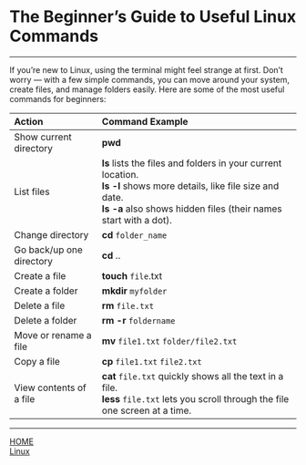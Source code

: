 # The Beginner’s Guide to Useful Linux Commands

---

If you’re new to Linux, using the terminal might feel strange at first. 
Don’t worry — with a few simple commands, you can move around your system, 
create files, and manage folders easily. Here are some of the most useful commands for beginners:





|Action                     |Command Example                |
|:--------------------------|:------------------------------|
|Show current directory     |**pwd**                            |
|List files                 |**ls** lists the files and folders in your current location.<br>**ls -l** shows more details, like file size and date.<br>**ls -a** also shows hidden files (their names start with a dot).|
|Change directory           |**cd** `folder_name`                 |
|Go back/up one directory   |**cd** ..                          |
|Create a file              |**touch** `file`.txt                 |
|Create a folder            |**mkdir** `myfolder`                 |
|Delete a file              |**rm** `file.txt `                   |
|Delete a folder            |**rm -r** `foldername`               |
|Move or rename a file      |**mv** `file1.txt` `folder/file2.txt`  |
|Copy a file                |**cp** `file1.txt` `file2.txt`         |
|View contents of a file    |**cat** `file.txt` quickly shows all the text in a file.<br>**less** `file.txt`  lets you scroll through the file one screen at a time.|

---


[HOME](./../../../README.md)\
[Linux](./../tutorials.md)